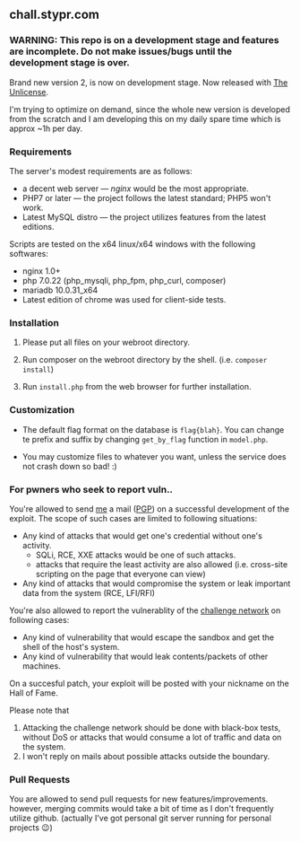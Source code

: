 ## chall.stypr.com

### WARNING: This repo is on a development stage and features are incomplete. Do not make issues/bugs until the development stage is over.

Brand new version 2, is now on development stage. Now released with [The Unlicense](LICENSE.md).

I'm trying to optimize on demand, since the whole new version is developed from the scratch and I am developing this on my daily spare time which is approx ~1h per day.

### Requirements

The server's modest requirements are as follows:
* a decent web server &mdash; *nginx* would be the most appropriate.
* PHP7 or later &mdash; the project follows the latest standard; PHP5 won't work.
* Latest MySQL distro &mdash; the project utilizes features from the latest editions.

Scripts are tested on the x64 linux/x64 windows with the following softwares:
* nginx 1.0+
* php 7.0.22 (php_mysqli, php_fpm, php_curl, composer)
* mariadb 10.0.31_x64
* Latest edition of chrome was used for client-side tests.

### Installation

1. Please put all files on your webroot directory.

2. Run composer on the webroot directory by the shell. (i.e. `composer install`)

3. Run `install.php` from the web browser for further installation.

### Customization

* The default flag format on the database is `flag{blah}`. You can change te prefix and suffix by changing `get_by_flag` function in `model.php`.

* You may customize files to whatever you want, unless the service does not crash down so bad! :)

### For pwners who seek to report vuln..

You're allowed to send [me](https://harold.kim/) a mail ([PGP](https://harold.kim/pubkey)) on a successful development of the exploit. The scope of such cases are limited to following situations:

* Any kind of attacks that would get one's credential without one's activity. 
	* SQLi, RCE, XXE attacks would be one of such attacks.
	* attacks that require the least activity are also allowed (i.e. cross-site scripting on the page that everyone can view)
* Any kind of attacks that would compromise the system or leak important data from the system (RCE, LFI/RFI)

You're also allowed to report the vulnerablity of the [challenge network](https://eagle-jump.org/) on following cases:
* Any kind of vulnerability that would escape the sandbox and get the shell of the host's system.
* Any kind of vulnerability that would leak contents/packets of other machines.

On a succesful patch, your exploit will be posted with your nickname on the Hall of Fame.

Please note that
1. Attacking the challenge network should be done with black-box tests, without DoS or attacks that would consume a lot of traffic and data on the system.
2. I won't reply on mails about possible attacks outside the boundary.

### Pull Requests

You are allowed to send pull requests for new features/improvements.  however, merging commits would take a bit of time as I don't frequently utilize github. (actually I've got personal git server running for personal projects :wink:)

